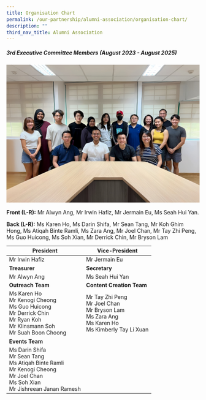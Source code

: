 ```yaml
---
title: Organisation Chart
permalink: /our-partnership/alumni-association/organisation-chart/
description: ""
third_nav_title: Alumni Association
---
```

##### 3rd Executive Committee Members (August 2023 - August 2025)

![](/images/exco%202023.jfif)

**Front (L-R):** Mr Alwyn Ang, Mr Irwin Hafiz, Mr Jermain Eu, Ms Seah Hui Yan.

**Back (L-R):** Ms Karen Ho, Ms Darin Shifa, Mr Sean Tang, Mr Koh Ghim Hong, Ms Atiqah Binte Ramli, Ms Zara Ang, Mr Joel Chan, Mr Tay Zhi Peng, Ms Guo Huicong, Ms Soh Xian, Mr Derrick Chin, Mr Bryson Lam


| **President** | **Vice-President**|
| -------- | -------- |
|Mr Irwin Hafiz  | Mr Jermain Eu |
| **Treasurer** | **Secretary** |
| Mr Alwyn Ang | Ms Seah Hui Yan |
| **Outreach Team**| **Content Creation Team** |
| Ms Karen Ho <br> Mr Kenogi Cheong <br>Ms Guo Huicong<br>Mr Derrick Chin<br>Mr Ryan Koh<br>Mr Klinsmann Soh<br>Mr Suah Boon Choong | Mr Tay Zhi Peng<br>Mr Joel Chan<br>Mr Bryson Lam<br>Ms Zara Ang<br>Ms Karen Ho<br>Ms Kimberly Tay Li Xuan |
| **Events Team** |
| Ms Darin Shifa<br>Mr Sean Tang<br>Ms Atiqah Binte Ramli<br>Mr Kenogi Cheong<br>Mr Joel Chan<br>Ms Soh Xian<br>Mr Jishreean Janan Ramesh |

